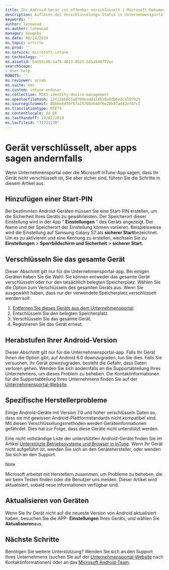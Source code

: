 ```yaml
---
title: Ihr Android-Gerät ist offenbar verschlüsselt | Microsoft-Dokumentation
description: Auflösen des Verschlüsselungs Status in Unternehmensportal und Microsoft InTune-App
keywords: ''
author: lenewsad
ms.author: lanewsad
manager: dougeby
ms.date: 08/14/2019
ms.topic: article
ms.prod: ''
ms.service: microsoft-intune
ms.technology: ''
ms.assetid: ba593c08-1a78-4013-8525-b45a948772ec
searchScope:
- User help
ROBOTS: ''
ms.reviewer: arnab
ms.suite: ems
ms.custom: intune-enduser
ms.collection: M365-identity-device-management
ms.openlocfilehash: 13f22b66b5a0700eadda28b20e0db6edce507021
ms.sourcegitcommit: 88b6e6d70f5fa15708e640f6e20b97a442ef07c5
ms.translationtype: MTE75
ms.contentlocale: de-DE
ms.lasthandoff: 10/02/2019
ms.locfileid: "71721170"
---
```

# <a name="device-encrypted-but-apps-say-otherwise"></a>Gerät verschlüsselt, aber apps sagen andernfalls

Wenn Unternehmensportal oder die Microsoft InTune-App sagen, dass Ihr Gerät nicht verschlüsselt ist, Sie aber sicher sind, führen Sie die Schritte in diesem Artikel aus.  

## <a name="add-a-startup-pin"></a>Hinzufügen einer Start-PIN

Bei bestimmten Android-Geräten müssen Sie eine Start-PIN erstellen, um die Sicherheit Ihres Geräts zu gewährleisten. Der Speicherort dieser Einstellung wird in der App " **Einstellungen** " des Geräts angezeigt. Der Name und der Speicherort der Einstellung können variieren. Beispielsweise wird die Einstellung auf Samsung Galaxy S7 als **sicherer Start**bezeichnet. Um es zu aktivieren und eine Kennung zu erstellen, wechseln Sie zu **Einstellungen** > **Sperrbildschirm und Sicherheit** > **sicherer Start**.  

## <a name="encrypt-the-entire-device"></a>Verschlüsseln Sie das gesamte Gerät

Dieser Abschnitt gilt nur für die Unternehmensportal-app. Bei einigen Geräten haben Sie die Wahl: Sie können entweder das gesamte Gerät verschlüsseln oder nur den tatsächlich belegten Speicherplatz. Wählen Sie die Option zum Verschlüsseln des gesamten Geräts aus. Wenn Sie ausgewählt haben, dass nur der verwendete Speicherplatz verschlüsselt werden soll:

1. [Entfernen Sie dieses Geräts aus dem Unternehmensportal](unenroll-your-device-from-intune-android.md).
2. Entschlüsseln Sie den belegten Speicherplatz.  
3. Verschlüsseln Sie das gesamte Gerät.  
4. Registrieren Sie das Gerät erneut.  

## <a name="downgrade-your-version-of-android"></a>Herabstufen Ihrer Android-Version

Dieser Abschnitt gilt nur für die Unternehmensportal-app. Falls Ihr Gerät Ihnen die Option gibt, auf Android 6.0 downzugraden, tun Sie dies. Falls Sie versuchen, Ihr Gerät downzugraden, besteht die Gefahr, dass Daten verloren gehen. Wenden Sie sich andernfalls an die Supportabteilung Ihres Unternehmens, um dieses Problem zu beheben. Die Kontaktinformationen für die Supportabteilung Ihres Unternehmens finden Sie auf der [Unternehmensportal-Website](https://go.microsoft.com/fwlink/?linkid=2010980).  

## <a name="specific-manufacturer-issues"></a>Spezifische Herstellerprobleme

Einige Android-Geräte mit Version 7.0 und höher verschlüsseln Daten so, dass sie mit gewissen Android-Plattformstandards nicht kompatibel sind. Mit diesen Verschlüsselungsmethoden werden Geräteinformationen gefährdet. Dies hat zur Folge, dass diese Geräte nicht unterstützt werden.

Eine nicht vollständige Liste der unterstützten Android-Geräte finden Sie im Artikel [Unterstützte Betriebssysteme und Browser in InTune](https://docs.microsoft.com/intune/fundamentals/supported-devices-browsers#supported-samsung-knox-standard-devices). Wenn Ihr Gerät nicht aufgeführt ist, wenden Sie sich an den Gerätehersteller, oder wenden Sie sich an den Support.

> [!Note]
> Microsoft arbeitet mit Herstellern zusammen, um Probleme zu beheben, die wir beim Testen finden oder die Benutzer uns melden. Dieser Artikel wird aktualisiert, sobald neue Informationen verfügbar sind.

## <a name="update-devices"></a>Aktualisieren von Geräten

Wenn Sie Ihr Gerät nicht auf die neueste Version von Android aktualisiert haben, besuchen Sie die APP- **Einstellungen** Ihres Geräts, und wählen Sie **Aktualisieren**aus.  

## <a name="next-steps"></a>Nächste Schritte

Benötigen Sie weitere Unterstützung? Wenden Sie sich an den Support Ihres Unternehmens (suchen Sie auf der [Unternehmensportal-Website](https://go.microsoft.com/fwlink/?linkid=2010980) nach Kontaktinformationen) oder an das <a href="mailto:wintunedroidfbk@microsoft.com?subject=I'm having trouble with enrolling my Android device&body=Describe the issue you're experiencing here.">Microsoft Android-Team</a>.  
